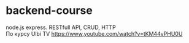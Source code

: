 # backend-course
node.js express. RESTfull API, CRUD, HTTP <br>
По курсу  Ulbi TV https://www.youtube.com/watch?v=tKM44vPHU0U
